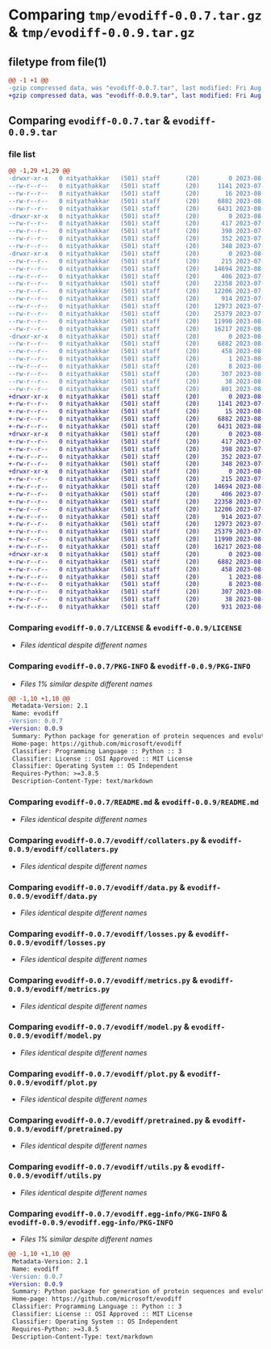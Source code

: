 # Comparing `tmp/evodiff-0.0.7.tar.gz` & `tmp/evodiff-0.0.9.tar.gz`

## filetype from file(1)

```diff
@@ -1 +1 @@
-gzip compressed data, was "evodiff-0.0.7.tar", last modified: Fri Aug  4 17:29:38 2023, max compression
+gzip compressed data, was "evodiff-0.0.9.tar", last modified: Fri Aug  4 17:53:37 2023, max compression
```

## Comparing `evodiff-0.0.7.tar` & `evodiff-0.0.9.tar`

### file list

```diff
@@ -1,29 +1,29 @@
-drwxr-xr-x   0 nityathakkar   (501) staff       (20)        0 2023-08-04 17:29:38.118209 evodiff-0.0.7/
--rw-r--r--   0 nityathakkar   (501) staff       (20)     1141 2023-07-27 13:33:47.000000 evodiff-0.0.7/LICENSE
--rw-r--r--   0 nityathakkar   (501) staff       (20)       16 2023-08-04 17:18:36.000000 evodiff-0.0.7/MANIFEST.in
--rw-r--r--   0 nityathakkar   (501) staff       (20)     6882 2023-08-04 17:29:38.117811 evodiff-0.0.7/PKG-INFO
--rw-r--r--   0 nityathakkar   (501) staff       (20)     6431 2023-08-03 15:34:17.000000 evodiff-0.0.7/README.md
-drwxr-xr-x   0 nityathakkar   (501) staff       (20)        0 2023-08-04 17:29:38.040587 evodiff-0.0.7/config/
--rw-r--r--   0 nityathakkar   (501) staff       (20)      417 2023-07-27 13:33:47.000000 evodiff-0.0.7/config/config38M.json
--rw-r--r--   0 nityathakkar   (501) staff       (20)      398 2023-07-27 13:33:47.000000 evodiff-0.0.7/config/config640M.json
--rw-r--r--   0 nityathakkar   (501) staff       (20)      352 2023-07-27 13:33:47.000000 evodiff-0.0.7/config/configMSA-600M.json
--rw-r--r--   0 nityathakkar   (501) staff       (20)      348 2023-07-27 13:33:47.000000 evodiff-0.0.7/config/configMSA.json
-drwxr-xr-x   0 nityathakkar   (501) staff       (20)        0 2023-08-04 17:29:38.051204 evodiff-0.0.7/evodiff/
--rw-r--r--   0 nityathakkar   (501) staff       (20)      215 2023-07-27 13:33:47.000000 evodiff-0.0.7/evodiff/__init__.py
--rw-r--r--   0 nityathakkar   (501) staff       (20)    14694 2023-08-03 01:27:58.000000 evodiff-0.0.7/evodiff/collaters.py
--rw-r--r--   0 nityathakkar   (501) staff       (20)      406 2023-07-27 13:33:47.000000 evodiff-0.0.7/evodiff/constants.py
--rw-r--r--   0 nityathakkar   (501) staff       (20)    22358 2023-07-27 13:33:47.000000 evodiff-0.0.7/evodiff/data.py
--rw-r--r--   0 nityathakkar   (501) staff       (20)    12206 2023-07-27 13:33:47.000000 evodiff-0.0.7/evodiff/losses.py
--rw-r--r--   0 nityathakkar   (501) staff       (20)      914 2023-07-27 13:33:47.000000 evodiff-0.0.7/evodiff/metrics.py
--rw-r--r--   0 nityathakkar   (501) staff       (20)    12973 2023-07-27 13:33:47.000000 evodiff-0.0.7/evodiff/model.py
--rw-r--r--   0 nityathakkar   (501) staff       (20)    25379 2023-07-27 13:33:47.000000 evodiff-0.0.7/evodiff/plot.py
--rw-r--r--   0 nityathakkar   (501) staff       (20)    11990 2023-08-04 17:24:45.000000 evodiff-0.0.7/evodiff/pretrained.py
--rw-r--r--   0 nityathakkar   (501) staff       (20)    16217 2023-08-03 01:27:58.000000 evodiff-0.0.7/evodiff/utils.py
-drwxr-xr-x   0 nityathakkar   (501) staff       (20)        0 2023-08-04 17:29:38.117280 evodiff-0.0.7/evodiff.egg-info/
--rw-r--r--   0 nityathakkar   (501) staff       (20)     6882 2023-08-04 17:29:37.000000 evodiff-0.0.7/evodiff.egg-info/PKG-INFO
--rw-r--r--   0 nityathakkar   (501) staff       (20)      458 2023-08-04 17:29:37.000000 evodiff-0.0.7/evodiff.egg-info/SOURCES.txt
--rw-r--r--   0 nityathakkar   (501) staff       (20)        1 2023-08-04 17:29:37.000000 evodiff-0.0.7/evodiff.egg-info/dependency_links.txt
--rw-r--r--   0 nityathakkar   (501) staff       (20)        8 2023-08-04 17:29:37.000000 evodiff-0.0.7/evodiff.egg-info/top_level.txt
--rw-r--r--   0 nityathakkar   (501) staff       (20)      307 2023-08-04 17:29:02.000000 evodiff-0.0.7/pyproject.toml
--rw-r--r--   0 nityathakkar   (501) staff       (20)       38 2023-08-04 17:29:38.118317 evodiff-0.0.7/setup.cfg
--rw-r--r--   0 nityathakkar   (501) staff       (20)      801 2023-08-04 17:29:05.000000 evodiff-0.0.7/setup.py
+drwxr-xr-x   0 nityathakkar   (501) staff       (20)        0 2023-08-04 17:53:37.673694 evodiff-0.0.9/
+-rw-r--r--   0 nityathakkar   (501) staff       (20)     1141 2023-07-27 13:33:47.000000 evodiff-0.0.9/LICENSE
+-rw-r--r--   0 nityathakkar   (501) staff       (20)       15 2023-08-04 17:32:09.000000 evodiff-0.0.9/MANIFEST.in
+-rw-r--r--   0 nityathakkar   (501) staff       (20)     6882 2023-08-04 17:53:37.673092 evodiff-0.0.9/PKG-INFO
+-rw-r--r--   0 nityathakkar   (501) staff       (20)     6431 2023-08-03 15:34:17.000000 evodiff-0.0.9/README.md
+drwxr-xr-x   0 nityathakkar   (501) staff       (20)        0 2023-08-04 17:53:37.621651 evodiff-0.0.9/config/
+-rw-r--r--   0 nityathakkar   (501) staff       (20)      417 2023-07-27 13:33:47.000000 evodiff-0.0.9/config/config38M.json
+-rw-r--r--   0 nityathakkar   (501) staff       (20)      398 2023-07-27 13:33:47.000000 evodiff-0.0.9/config/config640M.json
+-rw-r--r--   0 nityathakkar   (501) staff       (20)      352 2023-07-27 13:33:47.000000 evodiff-0.0.9/config/configMSA-600M.json
+-rw-r--r--   0 nityathakkar   (501) staff       (20)      348 2023-07-27 13:33:47.000000 evodiff-0.0.9/config/configMSA.json
+drwxr-xr-x   0 nityathakkar   (501) staff       (20)        0 2023-08-04 17:53:37.647800 evodiff-0.0.9/evodiff/
+-rw-r--r--   0 nityathakkar   (501) staff       (20)      215 2023-07-27 13:33:47.000000 evodiff-0.0.9/evodiff/__init__.py
+-rw-r--r--   0 nityathakkar   (501) staff       (20)    14694 2023-08-03 01:27:58.000000 evodiff-0.0.9/evodiff/collaters.py
+-rw-r--r--   0 nityathakkar   (501) staff       (20)      406 2023-07-27 13:33:47.000000 evodiff-0.0.9/evodiff/constants.py
+-rw-r--r--   0 nityathakkar   (501) staff       (20)    22358 2023-07-27 13:33:47.000000 evodiff-0.0.9/evodiff/data.py
+-rw-r--r--   0 nityathakkar   (501) staff       (20)    12206 2023-07-27 13:33:47.000000 evodiff-0.0.9/evodiff/losses.py
+-rw-r--r--   0 nityathakkar   (501) staff       (20)      914 2023-07-27 13:33:47.000000 evodiff-0.0.9/evodiff/metrics.py
+-rw-r--r--   0 nityathakkar   (501) staff       (20)    12973 2023-07-27 13:33:47.000000 evodiff-0.0.9/evodiff/model.py
+-rw-r--r--   0 nityathakkar   (501) staff       (20)    25379 2023-07-27 13:33:47.000000 evodiff-0.0.9/evodiff/plot.py
+-rw-r--r--   0 nityathakkar   (501) staff       (20)    11990 2023-08-04 17:24:45.000000 evodiff-0.0.9/evodiff/pretrained.py
+-rw-r--r--   0 nityathakkar   (501) staff       (20)    16217 2023-08-03 01:27:58.000000 evodiff-0.0.9/evodiff/utils.py
+drwxr-xr-x   0 nityathakkar   (501) staff       (20)        0 2023-08-04 17:53:37.671581 evodiff-0.0.9/evodiff.egg-info/
+-rw-r--r--   0 nityathakkar   (501) staff       (20)     6882 2023-08-04 17:53:37.000000 evodiff-0.0.9/evodiff.egg-info/PKG-INFO
+-rw-r--r--   0 nityathakkar   (501) staff       (20)      458 2023-08-04 17:53:37.000000 evodiff-0.0.9/evodiff.egg-info/SOURCES.txt
+-rw-r--r--   0 nityathakkar   (501) staff       (20)        1 2023-08-04 17:53:37.000000 evodiff-0.0.9/evodiff.egg-info/dependency_links.txt
+-rw-r--r--   0 nityathakkar   (501) staff       (20)        8 2023-08-04 17:53:37.000000 evodiff-0.0.9/evodiff.egg-info/top_level.txt
+-rw-r--r--   0 nityathakkar   (501) staff       (20)      307 2023-08-04 17:50:04.000000 evodiff-0.0.9/pyproject.toml
+-rw-r--r--   0 nityathakkar   (501) staff       (20)       38 2023-08-04 17:53:37.673864 evodiff-0.0.9/setup.cfg
+-rw-r--r--   0 nityathakkar   (501) staff       (20)      931 2023-08-04 17:53:16.000000 evodiff-0.0.9/setup.py
```

### Comparing `evodiff-0.0.7/LICENSE` & `evodiff-0.0.9/LICENSE`

 * *Files identical despite different names*

### Comparing `evodiff-0.0.7/PKG-INFO` & `evodiff-0.0.9/PKG-INFO`

 * *Files 1% similar despite different names*

```diff
@@ -1,10 +1,10 @@
 Metadata-Version: 2.1
 Name: evodiff
-Version: 0.0.7
+Version: 0.0.9
 Summary: Python package for generation of protein sequences and evolutionary alignments via discrete diffusion models
 Home-page: https://github.com/microsoft/evodiff
 Classifier: Programming Language :: Python :: 3
 Classifier: License :: OSI Approved :: MIT License
 Classifier: Operating System :: OS Independent
 Requires-Python: >=3.8.5
 Description-Content-Type: text/markdown
```

### Comparing `evodiff-0.0.7/README.md` & `evodiff-0.0.9/README.md`

 * *Files identical despite different names*

### Comparing `evodiff-0.0.7/evodiff/collaters.py` & `evodiff-0.0.9/evodiff/collaters.py`

 * *Files identical despite different names*

### Comparing `evodiff-0.0.7/evodiff/data.py` & `evodiff-0.0.9/evodiff/data.py`

 * *Files identical despite different names*

### Comparing `evodiff-0.0.7/evodiff/losses.py` & `evodiff-0.0.9/evodiff/losses.py`

 * *Files identical despite different names*

### Comparing `evodiff-0.0.7/evodiff/metrics.py` & `evodiff-0.0.9/evodiff/metrics.py`

 * *Files identical despite different names*

### Comparing `evodiff-0.0.7/evodiff/model.py` & `evodiff-0.0.9/evodiff/model.py`

 * *Files identical despite different names*

### Comparing `evodiff-0.0.7/evodiff/plot.py` & `evodiff-0.0.9/evodiff/plot.py`

 * *Files identical despite different names*

### Comparing `evodiff-0.0.7/evodiff/pretrained.py` & `evodiff-0.0.9/evodiff/pretrained.py`

 * *Files identical despite different names*

### Comparing `evodiff-0.0.7/evodiff/utils.py` & `evodiff-0.0.9/evodiff/utils.py`

 * *Files identical despite different names*

### Comparing `evodiff-0.0.7/evodiff.egg-info/PKG-INFO` & `evodiff-0.0.9/evodiff.egg-info/PKG-INFO`

 * *Files 1% similar despite different names*

```diff
@@ -1,10 +1,10 @@
 Metadata-Version: 2.1
 Name: evodiff
-Version: 0.0.7
+Version: 0.0.9
 Summary: Python package for generation of protein sequences and evolutionary alignments via discrete diffusion models
 Home-page: https://github.com/microsoft/evodiff
 Classifier: Programming Language :: Python :: 3
 Classifier: License :: OSI Approved :: MIT License
 Classifier: Operating System :: OS Independent
 Requires-Python: >=3.8.5
 Description-Content-Type: text/markdown
```

